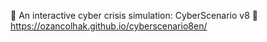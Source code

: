 🚨 An interactive cyber crisis simulation: CyberScenario v8 📌 https://ozancolhak.github.io/cyberscenario8en/

